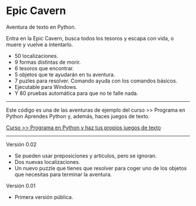 # Epic Cavern

Aventura de texto en Python.

Entra en la Epic Cavern, busca todos los tesoros y escapa con vida, o muere y vuelve a intentarlo.

+ 50 localizaciones.
+ 9 formas distintas de morir.
+ 6 tesoros que encontrar.
+ 5 objetos que te ayudarán en tu aventura.
+ 7 puzles para resolver.
Comando ayuda con los comandos básicos.
+ Ejecutable para Windows.
+ Y 80 pruebas automática para que no te falle nada.

----

Este código es una de las aventuras de ejemplo del curso >> Programa en Python 
Aprendes Python y, además, haces juegos de texto.

[Curso >> Programa en Python y haz tus propios juegos de texto](https://epicadventures.itch.io/programa-python)

--------

Versión 0.02
+ Se pueden usar preposiciones y artículos, pero se ignoran.
+ Dos nuevas localizaciones.
+ Un nuevo puzzle que tienes que resolver para coger uno de los objetos que necesitas para terminar la aventura.

Versión 0.01
+ Primera versión pública.
